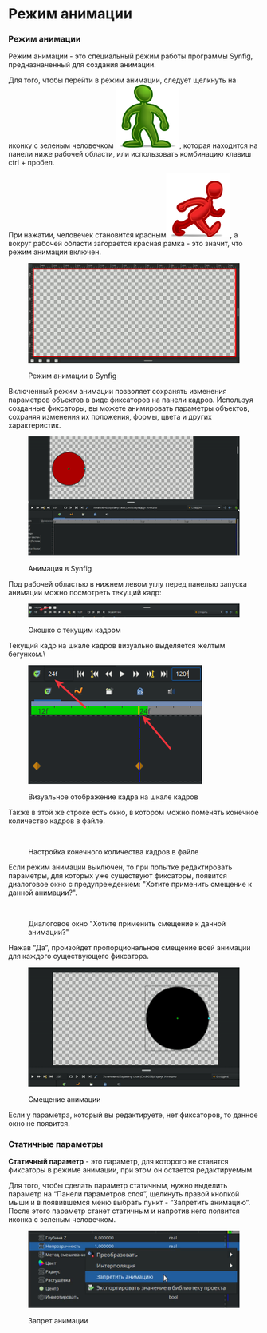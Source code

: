 # Режим анимации

### **Режим анимации**

Режим анимации - это специальный режим работы программы Synfig, предназначенный для создания анимации.&#x20;

Для того, чтобы перейти в режим анимации, следует щелкнуть на иконку с зеленым человечком <img src="../.gitbook/assets/animate_mode_off_icon.png" alt="" data-size="line">, которая находится на панели ниже рабочей области, или использовать комбинацию клавиш ctrl + пробел.

При нажатии, человечек становится красным<img src="../.gitbook/assets/animate_mode_on_icon.png" alt="" data-size="line">, а  вокруг рабочей области загорается красная рамка - это значит, что режим анимации включен.&#x20;

<figure><img src="../.gitbook/assets/Animate_editing_mode_toggle_canvas_border.gif" alt=""><figcaption><p>Режим анимации в Synfig</p></figcaption></figure>

Включенный режим анимации позволяет сохранять изменения параметров объектов в виде фиксаторов на панели кадров. Используя созданные фиксаторы, вы можете анимировать параметры объектов, сохраняя изменения их положения, формы, цвета и других характеристик.

<figure><img src="../.gitbook/assets/animation.gif" alt=""><figcaption><p>Анимация в Synfig</p></figcaption></figure>

Под рабочей областью в нижнем левом углу перед панелью запуска анимации можно посмотреть текущий кадр:

<figure><img src="../.gitbook/assets/skrin_006.png" alt=""><figcaption><p>Окошко с текущим кадром</p></figcaption></figure>

Текущий кадр на шкале кадров визуально выделяется желтым бегунком.\


<figure><img src="../.gitbook/assets/skrin_004.png" alt=""><figcaption><p>Визуальное отображение кадра на шкале кадров</p></figcaption></figure>

Также в этой же строке есть окно, в котором можно поменять конечное количество кадров в файле.&#x20;

<figure><img src="https://lh7-us.googleusercontent.com/dDXmZ2l26ycG-656wxFNwSa8IQm-WkXc7SM8sXKN26KW5nDTIsN_M6BeiaZUTECl5tvZb6vxUgd4s7OSKz7WVZRcsuclklFMi8zMSHRBNoPflK6yToKpz1tPQX91yKwrVKZcj6nkAR362iX9MPPdyBE" alt=""><figcaption><p>Настройка конечного количества кадров в файле</p></figcaption></figure>

Если режим анимации выключен, то при попытке редактировать параметры, для которых уже существуют фиксаторы, появится диалоговое окно с предупреждением: "Хотите применить смещение к данной анимации?".&#x20;

<figure><img src="https://lh7-us.googleusercontent.com/shmjAlIzIWMfgFXAKFRgu7je8YIq6Q7I-PLlO9iqJF_twExkG_cl1hIxB3428occgIZFgaP-aC9-eXw4CAhDb9xNJMtYSX-PMMBtBgye9nlo7gmUiOpCNURjH0-sYRgmL-EEyycPRflHOYsbCSPXzBs" alt=""><figcaption><p>Диалоговое окно "Хотите применить смещение к данной анимации?"</p></figcaption></figure>

Нажав “Да”, произойдет пропорциональное смещение всей анимации для каждого существующего фиксатора.

<figure><img src="../.gitbook/assets/smesh.gif" alt=""><figcaption><p>Смещение анимации</p></figcaption></figure>

Если у параметра, который вы редактируете, нет фиксаторов, то данное окно не появится.

### Статичные параметры

**Статичный параметр** - это параметр, для которого не ставятся фиксаторы в режиме анимации, при этом он остается редактируемым.

Для того, чтобы сделать параметр статичным, нужно выделить параметр на “Панели параметров слоя”, щелкнуть правой кнопкой мыши и в появившемся меню выбрать пункт - “Запретить анимацию”. После этого параметр станет статичным и напротив него появится иконка с зеленым человечком.

<figure><img src="../.gitbook/assets/2024-04-01_13-03.png" alt=""><figcaption><p>Запрет анимации</p></figcaption></figure>

